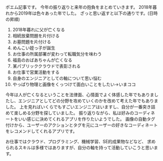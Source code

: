 ポエム記事です。
今年の振り返りと来年の抱負をまとめていきます。
2018年暮れから2019年は色々あった年でした。
ざっと思い返すと以下の通りです。(日時の昇順)

1. 2018年暮れに父が亡くなる
1. 相続放棄問題を片付ける
1. お墓問題を片付ける
1. めんこい姪っ子が誕生
1. お仕事の所属部署が変わって転職気分を味わう
1. 福島のおばあちゃんが亡くなる
1. 某パブリッククラウドで表彰される
1. お仕事で営業活動をする
1. 自身のエンジニアとしての軸について思い悩む
1. やっぱり物理と画像をくっつけて面白いことをしたい→いまココ

今年は人が亡くなるということを法律面、心情面でよく体感した年でもありましたし、エンジニアとしてどの分野を攻めていくのかを改めて考えた年でもありました。
上を見ればいくらでもすごいエンジニアはいますし、自分が一番突き詰めて楽しめる分野を探していました。
振り返りながら、私は好みのコーディネートをいい感じに決めてくれるアプリを作りたいようでした。
画像の自動タグ付けから、ユーザーのアクションとタグを元にユーザーの好きなコーディネートをレコメンドしてくれるアプリです。

お仕事ではクラウド、プログラミング、機械学習、SE的成果物などなど、
求められるスキルは多様ではありますが、自分の軸を持って活動していこうと思います。


